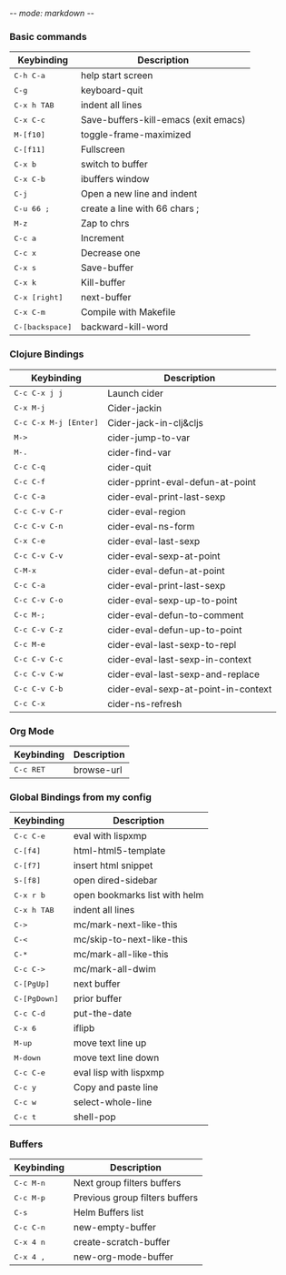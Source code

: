 -*- mode: markdown -*-
### Basic commands

Keybinding         | Description
-------------------|------------------------------------------------------------
<kbd>C-h C-a</kbd> | help start screen
<kbd>C-g</kbd>| keyboard-quit
<kbd>C-x h TAB</kbd>| indent all lines
<kbd>C-x C-c</kbd>| Save-buffers-kill-emacs (exit emacs)
<kbd>M-[f10]</kbd>| toggle-frame-maximized
<kbd>C-[f11]</kbd>| Fullscreen
<kbd>C-x b</kbd>| switch to buffer
<kbd>C-x C-b</kbd>| ibuffers window
<kbd>C-j</kbd> | Open a new line and indent
<kbd>C-u 66 ;</kbd>|  create a line with 66 chars ;
<kbd>M-z</kbd>| Zap to chrs
<kbd>C-c a</kbd>| Increment
<kbd>C-c x</kbd>| Decrease one
<kbd>C-x s</kbd>| Save-buffer
<kbd>C-x k</kbd>| Kill-buffer
<kbd>C-x [right]</kbd>| next-buffer
<kbd>C-x C-m</kbd>| Compile with Makefile
<kbd>C-[backspace]</kbd>| backward-kill-word




### Clojure Bindings

Keybinding         | Description
-------------------|------------------------------------------------------------
<kbd>C-c C-x j j</kbd>| Launch cider
<kbd>C-x M-j</kbd>| Cider-jackin
<kbd>C-c C-x M-j [Enter]</kbd>| Cider-jack-in-clj&cljs
<kbd>M-></kbd>| cider-jump-to-var
<kbd>M-.</kbd>| cider-find-var
<kbd>C-c C-q</kbd>| cider-quit
<kbd>C-c C-f</kbd>| cider-pprint-eval-defun-at-point
<kbd>C-c C-a</kbd>| cider-eval-print-last-sexp
<kbd>C-c C-v C-r</kbd> | cider-eval-region
<kbd>C-c C-v C-n</kbd> | cider-eval-ns-form
<kbd>C-x C-e</kbd> | cider-eval-last-sexp
<kbd>C-c C-v C-v</kbd> | cider-eval-sexp-at-point
<kbd>C-M-x</kbd> | cider-eval-defun-at-point
<kbd>C-c C-a</kbd> | cider-eval-print-last-sexp
<kbd>C-c C-v C-o</kbd> | cider-eval-sexp-up-to-point
<kbd>C-c M-;</kbd> | cider-eval-defun-to-comment
<kbd>C-c C-v C-z</kbd> | cider-eval-defun-up-to-point
<kbd>C-c M-e</kbd> | cider-eval-last-sexp-to-repl
<kbd>C-c C-v C-c</kbd> | cider-eval-last-sexp-in-context
<kbd>C-c C-v C-w</kbd> | cider-eval-last-sexp-and-replace
<kbd>C-c C-v C-b</kbd> | cider-eval-sexp-at-point-in-context
<kbd>C-c C-x</kbd>| cider-ns-refresh


### Org Mode

Keybinding         | Description
-------------------|------------------------------------------------------------
<kbd>C-c RET</kbd> | browse-url


### Global Bindings from my config

Keybinding         | Description
-------------------|------------------------------------------------------------
<kbd>C-c C-e</kbd>| eval with lispxmp
<kbd>C-[f4]</kbd>| html-html5-template
<kbd>C-[f7]</kbd>| insert html snippet
<kbd>S-[f8]</kbd>  | open dired-sidebar
<kbd>C-x r b</kbd> | open bookmarks list with helm
<kbd>C-x h TAB</kbd>| indent all lines
<kbd>C-></kbd>| mc/mark-next-like-this
<kbd>C-<</kbd>| mc/skip-to-next-like-this
<kbd>C-*</kbd>| mc/mark-all-like-this
<kbd>C-c C-></kbd>| mc/mark-all-dwim
<kbd>C-[PgUp]</kbd>| next buffer
<kbd>C-[PgDown]</kbd>| prior buffer
<kbd>C-c C-d</kbd>| put-the-date
<kbd>C-x 6</kbd>| iflipb
<kbd>M-up</kbd>| move text line up
<kbd>M-down</kbd>| move text line down
<kbd>C-c C-e</kbd>| eval lisp with lispxmp
<kbd>C-c y</kbd>| Copy and paste line
<kbd>C-c w</kbd>| select-whole-line
<kbd>C-c t</kbd>| shell-pop


### Buffers

Keybinding         | Description
-------------------|------------------------------------------------------------
<kbd>C-c M-n</kbd> | Next group filters buffers
<kbd>C-c M-p</kbd> | Previous group filters buffers
<kbd>C-s</kbd> | Helm Buffers list
<kbd>C-c C-n</kbd>| new-empty-buffer
<kbd>C-x 4 n</kbd>| create-scratch-buffer
<kbd>C-x 4 ,</kbd>| new-org-mode-buffer

